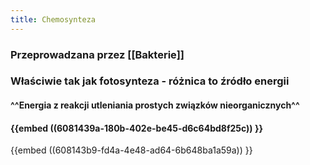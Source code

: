 ```yaml
---
title: Chemosynteza
---
```


### Przeprowadzana przez [[Bakterie]]
### Właściwie tak jak fotosynteza - różnica to **źródło energii**
#### ^^Energia z reakcji utleniania prostych związków nieorganicznych^^
#### {{embed ((6081439a-180b-402e-be45-d6c64bd8f25c)) }}
{{embed ((608143b9-fd4a-4e48-ad64-6b648ba1a59a)) }}
####
